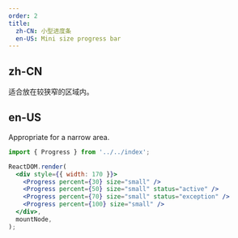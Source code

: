 ```yaml
---
order: 2
title:
  zh-CN: 小型进度条
  en-US: Mini size progress bar
---
```


## zh-CN

适合放在较狭窄的区域内。

## en-US

Appropriate for a narrow area.

```jsx
import { Progress } from '../../index';

ReactDOM.render(
  <div style={{ width: 170 }}>
    <Progress percent={30} size="small" />
    <Progress percent={50} size="small" status="active" />
    <Progress percent={70} size="small" status="exception" />
    <Progress percent={100} size="small" />
  </div>,
  mountNode,
);
```
